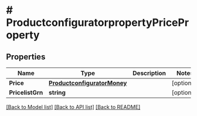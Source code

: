 # # ProductconfiguratorpropertyPriceProperty


## Properties 


Name | Type | Description | Notes
------------ | ------------- | ------------- | -------------
**Price**| [**ProductconfiguratorMoney**](ProductconfiguratorMoney.md) |   | [optional]
**PricelistGrn**| **string** |   | [optional]


[[Back to Model list]](../../README.md#models) [[Back to API list]](../../README.md#endpoints) [[Back to README]](../../README.md)

